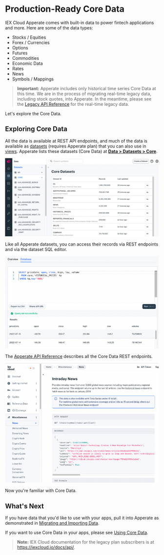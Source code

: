 # Production-Ready Core Data

IEX Cloud Apperate comes with built-in data to power fintech applications and more. Here are some of the data types:

- Stocks / Equities
- Forex / Currencies
- Options
- Futures
- Commodities
- Economic Data
- Rates
- News
- Symbols / Mappings

> **Important:** Apperate includes only historical time series Core Data at this time. We are in the process of migrating real-time legacy data, including stock quotes, into Apperate. In the meantime, please see the [Legacy API Reference](https://iexcloud.io/docs/api/) for the real-time legacy data.

Let's explore the Core Data.

## Exploring Core Data

All the data is available at REST API endpoints, and much of the data is available as [datasets](../reference/glossary.md#dataset) (requires Apperate plan) that you can also use in [views](../managing-your-data/creating-and-managing-views.md). Apperate lists these datasets (Core Data) at [**Data > Datasets > Core**](https://iexcloud.io/console/datasets/core).

![](./production-ready-core-data/core-datasets.png)

Like all Apperate datasets, you can access their records via REST endpoints and via the dataset SQL editor.

![](./production-ready-core-data/query-in-sql-editor.png)

The [Apperate API Reference](https://iexcloud.io/docs/) describes all the Core Data REST endpoints.

![](./production-ready-core-data/core-data-api-endpoints.png)

Now you're familiar with Core Data.

## What's Next

If you have data that you'd like to use with your apps, pull it into Apperate as demonstrated in [Migrating and Importing Data](../migrating-and-importing-data.md).

If you want to use Core Data in your apps, please see [Using Core Data](../using-core-data.md).

> **Note:** IEX Cloud documentation for the legacy plan subscribers is at <https://iexcloud.io/docs/api/>.
